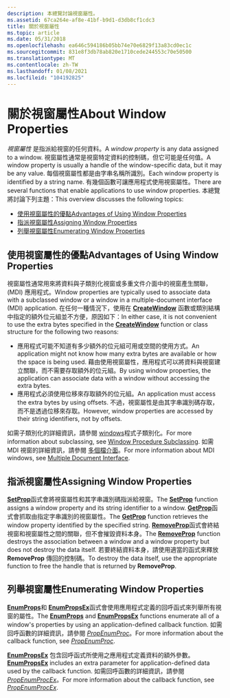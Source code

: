 ```yaml
---
description: 本總覽討論視窗屬性。
ms.assetid: 67ca264e-af8e-41bf-b9d1-d3db8cf1cdc3
title: 關於視窗屬性
ms.topic: article
ms.date: 05/31/2018
ms.openlocfilehash: ea646c594186b05bb74e70e6829f13a83cd0ec1c
ms.sourcegitcommit: 831e8f3db78ab820e1710cede244553c70e50500
ms.translationtype: MT
ms.contentlocale: zh-TW
ms.lasthandoff: 01/08/2021
ms.locfileid: "104192825"
---
```

# <a name="about-window-properties"></a><span data-ttu-id="895f9-103">關於視窗屬性</span><span class="sxs-lookup"><span data-stu-id="895f9-103">About Window Properties</span></span>

<span data-ttu-id="895f9-104">*視窗屬性* 是指派給視窗的任何資料。</span><span class="sxs-lookup"><span data-stu-id="895f9-104">A *window property* is any data assigned to a window.</span></span> <span data-ttu-id="895f9-105">視窗屬性通常是視窗特定資料的控制碼，但它可能是任何值。</span><span class="sxs-lookup"><span data-stu-id="895f9-105">A window property is usually a handle of the window-specific data, but it may be any value.</span></span> <span data-ttu-id="895f9-106">每個視窗屬性都是由字串名稱所識別。</span><span class="sxs-lookup"><span data-stu-id="895f9-106">Each window property is identified by a string name.</span></span> <span data-ttu-id="895f9-107">有幾個函數可讓應用程式使用視窗屬性。</span><span class="sxs-lookup"><span data-stu-id="895f9-107">There are several functions that enable applications to use window properties.</span></span> <span data-ttu-id="895f9-108">本總覽將討論下列主題：</span><span class="sxs-lookup"><span data-stu-id="895f9-108">This overview discusses the following topics:</span></span>

-   [<span data-ttu-id="895f9-109">使用視窗屬性的優點</span><span class="sxs-lookup"><span data-stu-id="895f9-109">Advantages of Using Window Properties</span></span>](#advantages-of-using-window-properties)
-   [<span data-ttu-id="895f9-110">指派視窗屬性</span><span class="sxs-lookup"><span data-stu-id="895f9-110">Assigning Window Properties</span></span>](#assigning-window-properties)
-   [<span data-ttu-id="895f9-111">列舉視窗屬性</span><span class="sxs-lookup"><span data-stu-id="895f9-111">Enumerating Window Properties</span></span>](#enumerating-window-properties)

## <a name="advantages-of-using-window-properties"></a><span data-ttu-id="895f9-112">使用視窗屬性的優點</span><span class="sxs-lookup"><span data-stu-id="895f9-112">Advantages of Using Window Properties</span></span>

<span data-ttu-id="895f9-113">視窗屬性通常用來將資料與子類別化視窗或多重文件介面中的視窗產生關聯， (MDI) 應用程式。</span><span class="sxs-lookup"><span data-stu-id="895f9-113">Window properties are typically used to associate data with a subclassed window or a window in a multiple-document interface (MDI) application.</span></span> <span data-ttu-id="895f9-114">在任何一種情況下，使用在 [**CreateWindow**](/windows/win32/api/winuser/nf-winuser-createwindowa) 函數或類別結構中指定的額外位元組並不方便，原因如下：</span><span class="sxs-lookup"><span data-stu-id="895f9-114">In either case, it is not convenient to use the extra bytes specified in the [**CreateWindow**](/windows/win32/api/winuser/nf-winuser-createwindowa) function or class structure for the following two reasons:</span></span>

-   <span data-ttu-id="895f9-115">應用程式可能不知道有多少額外的位元組可用或空間的使用方式。</span><span class="sxs-lookup"><span data-stu-id="895f9-115">An application might not know how many extra bytes are available or how the space is being used.</span></span> <span data-ttu-id="895f9-116">藉由使用視窗屬性，應用程式可以將資料與視窗建立關聯，而不需要存取額外的位元組。</span><span class="sxs-lookup"><span data-stu-id="895f9-116">By using window properties, the application can associate data with a window without accessing the extra bytes.</span></span>
-   <span data-ttu-id="895f9-117">應用程式必須使用位移來存取額外的位元組。</span><span class="sxs-lookup"><span data-stu-id="895f9-117">An application must access the extra bytes by using offsets.</span></span> <span data-ttu-id="895f9-118">不過，視窗屬性是由其字串識別碼存取，而不是透過位移來存取。</span><span class="sxs-lookup"><span data-stu-id="895f9-118">However, window properties are accessed by their string identifiers, not by offsets.</span></span>

<span data-ttu-id="895f9-119">如需子類別化的詳細資訊，請參閱 [windows](about-window-procedures.md)程式子類別化。</span><span class="sxs-lookup"><span data-stu-id="895f9-119">For more information about subclassing, see [Window Procedure Subclassing](about-window-procedures.md).</span></span> <span data-ttu-id="895f9-120">如需 MDI 視窗的詳細資訊，請參閱 [多個檔介面](multiple-document-interface.md)。</span><span class="sxs-lookup"><span data-stu-id="895f9-120">For more information about MDI windows, see [Multiple Document Interface](multiple-document-interface.md).</span></span>

## <a name="assigning-window-properties"></a><span data-ttu-id="895f9-121">指派視窗屬性</span><span class="sxs-lookup"><span data-stu-id="895f9-121">Assigning Window Properties</span></span>

<span data-ttu-id="895f9-122">[**SetProp**](/windows/win32/api/winuser/nf-winuser-setpropa)函式會將視窗屬性和其字串識別碼指派給視窗。</span><span class="sxs-lookup"><span data-stu-id="895f9-122">The [**SetProp**](/windows/win32/api/winuser/nf-winuser-setpropa) function assigns a window property and its string identifier to a window.</span></span> <span data-ttu-id="895f9-123">[**GetProp**](/windows/win32/api/winuser/nf-winuser-getpropa)函式會抓取由指定字串識別的視窗屬性。</span><span class="sxs-lookup"><span data-stu-id="895f9-123">The [**GetProp**](/windows/win32/api/winuser/nf-winuser-getpropa) function retrieves the window property identified by the specified string.</span></span> <span data-ttu-id="895f9-124">[**RemoveProp**](/windows/win32/api/winuser/nf-winuser-removepropa)函式會終結視窗和視窗屬性之間的關聯，但不會摧毀資料本身。</span><span class="sxs-lookup"><span data-stu-id="895f9-124">The [**RemoveProp**](/windows/win32/api/winuser/nf-winuser-removepropa) function destroys the association between a window and a window property but does not destroy the data itself.</span></span> <span data-ttu-id="895f9-125">若要終結資料本身，請使用適當的函式來釋放 **RemoveProp** 傳回的控制碼。</span><span class="sxs-lookup"><span data-stu-id="895f9-125">To destroy the data itself, use the appropriate function to free the handle that is returned by **RemoveProp**.</span></span>

## <a name="enumerating-window-properties"></a><span data-ttu-id="895f9-126">列舉視窗屬性</span><span class="sxs-lookup"><span data-stu-id="895f9-126">Enumerating Window Properties</span></span>

<span data-ttu-id="895f9-127">[**EnumProps**](/windows/win32/api/winuser/nf-winuser-enumpropsa)和 [**EnumPropsEx**](/windows/win32/api/winuser/nf-winuser-enumpropsexa)函式會使用應用程式定義的回呼函式來列舉所有視窗的屬性。</span><span class="sxs-lookup"><span data-stu-id="895f9-127">The [**EnumProps**](/windows/win32/api/winuser/nf-winuser-enumpropsa) and [**EnumPropsEx**](/windows/win32/api/winuser/nf-winuser-enumpropsexa) functions enumerate all of a window's properties by using an application-defined callback function.</span></span> <span data-ttu-id="895f9-128">如需回呼函數的詳細資訊，請參閱 [*PropEnumProc*](/windows/win32/api/winuser/nc-winuser-propenumproca)。</span><span class="sxs-lookup"><span data-stu-id="895f9-128">For more information about the callback function, see [*PropEnumProc*](/windows/win32/api/winuser/nc-winuser-propenumproca).</span></span>

<span data-ttu-id="895f9-129">[**EnumPropsEx**](/windows/win32/api/winuser/nf-winuser-enumpropsexa) 包含回呼函式所使用之應用程式定義資料的額外參數。</span><span class="sxs-lookup"><span data-stu-id="895f9-129">[**EnumPropsEx**](/windows/win32/api/winuser/nf-winuser-enumpropsexa) includes an extra parameter for application-defined data used by the callback function.</span></span> <span data-ttu-id="895f9-130">如需回呼函數的詳細資訊，請參閱 [*PropEnumProcEx*](/windows/win32/api/winuser/nc-winuser-propenumprocexa)。</span><span class="sxs-lookup"><span data-stu-id="895f9-130">For more information about the callback function, see [*PropEnumProcEx*](/windows/win32/api/winuser/nc-winuser-propenumprocexa).</span></span>

 

 
